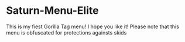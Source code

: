# Saturn-Menu-Elite
This is my fiest Gorilla Tag menu!
I hope you like it!
Please note that this menu is obfuscated for protections againsts skids
